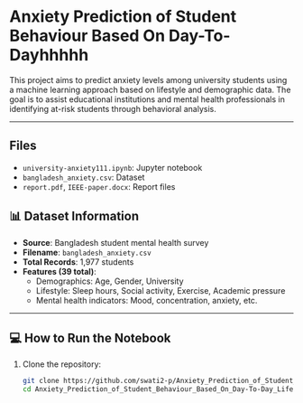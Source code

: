 # Anxiety Prediction of Student Behaviour Based On Day-To-Dayhhhhh


This project aims to predict anxiety levels among university students using a machine learning approach based on lifestyle and demographic data. The goal is to assist educational institutions and mental health professionals in identifying at-risk students through behavioral analysis.

---
## Files
- `university-anxiety111.ipynb`: Jupyter notebook
- `bangladesh_anxiety.csv`: Dataset
- `report.pdf`, `IEEE-paper.docx`: Report files
## 📊 Dataset Information

- **Source**: Bangladesh student mental health survey
- **Filename**: `bangladesh_anxiety.csv`
- **Total Records**: 1,977 students
- **Features (39 total)**:
  - Demographics: Age, Gender, University
  - Lifestyle: Sleep hours, Social activity, Exercise, Academic pressure
  - Mental health indicators: Mood, concentration, anxiety, etc.

---

## 💻 How to Run the Notebook

1. Clone the repository:
   ```bash
   git clone https://github.com/swati2-p/Anxiety_Prediction_of_Student_Behaviour_Based_On_Day-To-Day_Life.git
   cd Anxiety_Prediction_of_Student_Behaviour_Based_On_Day-To-Day_Life
